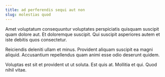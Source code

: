 ```yaml
---
title: ad perferendis sequi aut non
slug: molestias quod
---
```


Amet voluptatum consequuntur voluptates perspiciatis quisquam suscipit quam dolore aut. Et doloremque suscipit. Qui suscipit asperiores autem et iste debitis quos consectetur.

Reiciendis deleniti ullam et minus. Provident aliquam suscipit ea magni aliquid. Accusantium repellendus quam animi esse odio deserunt quidem.

Voluptas est sit et provident ut ut soluta. Est quis at. Mollitia et qui. Quod nihil vitae.
